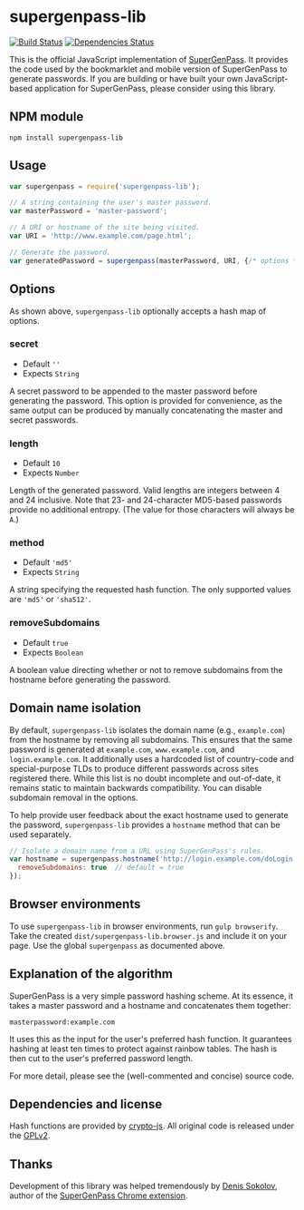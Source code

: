 # supergenpass-lib

[![Build Status][build-status]][travis-ci]
[![Dependencies Status][dependencies-status]][gemnasium]

This is the official JavaScript implementation of [SuperGenPass][sgp]. It
provides the code used by the bookmarklet and mobile version of SuperGenPass to
generate passwords. If you are building or have built your own JavaScript-based
application for SuperGenPass, please consider using this library.


## NPM module

```shell
npm install supergenpass-lib
```


## Usage

```javascript
var supergenpass = require('supergenpass-lib');

// A string containing the user's master password.
var masterPassword = 'master-password';

// A URI or hostname of the site being visited.
var URI = 'http://www.example.com/page.html';

// Generate the password.
var generatedPassword = supergenpass(masterPassword, URI, {/* options */});
```


## Options

As shown above, `supergenpass-lib` optionally accepts a hash map of options.

### secret

* Default `''`
* Expects `String`

A secret password to be appended to the master password before generating the
password. This option is provided for convenience, as the same output can be
produced by manually concatenating the master and secret passwords.

### length

* Default `10`
* Expects `Number`

Length of the generated password. Valid lengths are integers between 4 and 24
inclusive. Note that 23- and 24-character MD5-based passwords provide no
additional entropy. (The value for those characters will always be `A`.)

### method

* Default `'md5'`
* Expects `String`

A string specifying the requested hash function. The only supported values are
`'md5'` or `'sha512'`.

### removeSubdomains

* Default `true`
* Expects `Boolean`

A boolean value directing whether or not to remove subdomains from the hostname
before generating the password.


## Domain name isolation

By default, `supergenpass-lib` isolates the domain name (e.g., `example.com`)
from the hostname by removing all subdomains. This ensures that the same
password is generated at `example.com`, `www.example.com`, and
`login.example.com`. It additionally uses a hardcoded list of country-code and
special-purpose TLDs to produce different passwords across sites registered
there. While this list is no doubt incomplete and out-of-date, it remains
static to maintain backwards compatibility. You can disable subdomain removal
in the options.

To help provide user feedback about the exact hostname used to generate the
password, `supergenpass-lib` provides a `hostname` method that can be used
separately.

```javascript
// Isolate a domain name from a URL using SuperGenPass's rules.
var hostname = supergenpass.hostname('http://login.example.com/doLogin.htm', {
  removeSubdomains: true  // default = true
});
```


## Browser environments

To use `supergenpass-lib` in browser environments, run `gulp browserify`. Take
the created `dist/supergenpass-lib.browser.js` and include it on your page. Use
the global `supergenpass` as documented above.


## Explanation of the algorithm

SuperGenPass is a very simple password hashing scheme. At its essence, it takes
a master password and a hostname and concatenates them together:

```
masterpassword:example.com
```

It uses this as the input for the user's preferred hash function. It guarantees
hashing at least ten times to protect against rainbow tables. The hash is then
cut to the user's preferred password length.

For more detail, please see the (well-commented and concise) source code.


## Dependencies and license

Hash functions are provided by [crypto-js][crypto-js]. All original code is
released under the [GPLv2][gplv2].


## Thanks

Development of this library was helped tremendously by [Denis Sokolov][denis],
author of the [SuperGenPass Chrome extension][chrome-ext].


[sgp]: http://supergenpass.com
[build-status]: https://secure.travis-ci.org/chriszarate/supergenpass-lib.svg?branch=master
[dependencies-status]: https://gemnasium.com/chriszarate/supergenpass-lib.svg
[travis-ci]: http://travis-ci.org/chriszarate/supergenpass-lib
[gemnasium]: https://gemnasium.com/chriszarate/supergenpass-lib
[crypto-js]: https://www.npmjs.org/package/crypto-js
[denis]: http://sokolov.cc
[chrome-ext]: https://chrome.google.com/extensions/detail/bmmmhbgdbpnbfefmacdlbpfgegcibkjo/
[gplv2]: http://www.gnu.org/licenses/gpl-2.0.html
